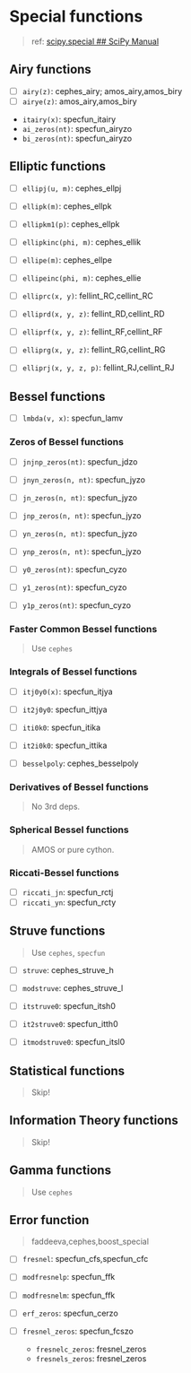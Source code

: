 # Special functions
> ref: [scipy.special ## SciPy Manual](https://docs.scipy.org/doc/scipy/reference/special.html)

## Airy functions
- [ ] `airy(z)`: cephes_airy; amos_airy,amos_biry
- [ ] `airye(z)`: amos_airy,amos_biry
- `itairy(x)`: specfun_itairy
- `ai_zeros(nt)`: specfun_airyzo
- `bi_zeros(nt)`: specfun_airyzo


## Elliptic functions
- [ ] `ellipj(u, m)`: cephes_ellpj
- [ ] `ellipk(m)`: cephes_ellpk
- [ ] `ellipkm1(p)`: cephes_ellpk
- [ ] `ellipkinc(phi, m)`: cephes_ellik
- [ ] `ellipe(m)`: cephes_ellpe
- [ ] `ellipeinc(phi, m)`: cephes_ellie

- [ ] `elliprc(x, y)`: fellint_RC,cellint_RC
- [ ] `elliprd(x, y, z)`: fellint_RD,cellint_RD
- [ ] `elliprf(x, y, z)`: fellint_RF,cellint_RF
- [ ] `elliprg(x, y, z)`: fellint_RG,cellint_RG
- [ ] `elliprj(x, y, z, p)`: fellint_RJ,cellint_RJ


## Bessel functions
- [ ] `lmbda(v, x)`: specfun_lamv

### Zeros of Bessel functions
- [ ] `jnjnp_zeros(nt)`: specfun_jdzo

- [ ] `jnyn_zeros(n, nt)`: specfun_jyzo
- [ ] `jn_zeros(n, nt)`: specfun_jyzo
- [ ] `jnp_zeros(n, nt)`: specfun_jyzo
- [ ] `yn_zeros(n, nt)`: specfun_jyzo
- [ ] `ynp_zeros(n, nt)`: specfun_jyzo

- [ ] `y0_zeros(nt)`: specfun_cyzo
- [ ] `y1_zeros(nt)`: specfun_cyzo
- [ ] `y1p_zeros(nt)`: specfun_cyzo

### Faster Common Bessel functions
> Use `cephes`

### Integrals of Bessel functions
- [ ] `itj0y0(x)`: specfun_itjya
- [ ] `it2j0y0`: specfun_ittjya
- [ ] `iti0k0`: specfun_itika
- [ ] `it2i0k0`: specfun_ittika

- [ ] `besselpoly`: cephes_besselpoly

### Derivatives of Bessel functions
> No 3rd deps.

### Spherical Bessel functions
> AMOS or pure cython.

### Riccati-Bessel functions
- [ ] `riccati_jn`: specfun_rctj
- [ ] `riccati_yn`: specfun_rcty

## Struve functions
> Use `cephes`, `specfun`

- [ ] `struve`: cephes_struve_h
- [ ] `modstruve`: cephes_struve_l

- [ ] `itstruve0`: specfun_itsh0
- [ ] `it2struve0`: specfun_itth0
- [ ] `itmodstruve0`: specfun_itsl0

## Statistical functions
> Skip!

## Information Theory functions
> Skip!

## Gamma functions
> Use `cephes`

## Error function
> faddeeva,cephes,boost_special

- [ ] `fresnel`: specfun_cfs,specfun_cfc
- [ ] `modfresnelp`: specfun_ffk
- [ ] `modfresnelm`: specfun_ffk

- [ ] `erf_zeros`: specfun_cerzo
- [ ] `fresnel_zeros`: specfun_fcszo
    - `fresnelc_zeros`: fresnel_zeros
    - `fresnels_zeros`: fresnel_zeros

